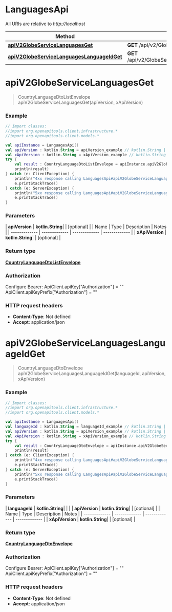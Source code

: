 # LanguagesApi

All URIs are relative to *http://localhost*

| Method | HTTP request | Description |
| ------------- | ------------- | ------------- |
| [**apiV2GlobeServiceLanguagesGet**](LanguagesApi.md#apiV2GlobeServiceLanguagesGet) | **GET** /api/v2/GlobeService/Languages |  |
| [**apiV2GlobeServiceLanguagesLanguageIdGet**](LanguagesApi.md#apiV2GlobeServiceLanguagesLanguageIdGet) | **GET** /api/v2/GlobeService/Languages/{languageId} |  |


<a id="apiV2GlobeServiceLanguagesGet"></a>
# **apiV2GlobeServiceLanguagesGet**
> CountryLanguageDtoListEnvelope apiV2GlobeServiceLanguagesGet(apiVersion, xApiVersion)



### Example
```kotlin
// Import classes:
//import org.openapitools.client.infrastructure.*
//import org.openapitools.client.models.*

val apiInstance = LanguagesApi()
val apiVersion : kotlin.String = apiVersion_example // kotlin.String | 
val xApiVersion : kotlin.String = xApiVersion_example // kotlin.String | 
try {
    val result : CountryLanguageDtoListEnvelope = apiInstance.apiV2GlobeServiceLanguagesGet(apiVersion, xApiVersion)
    println(result)
} catch (e: ClientException) {
    println("4xx response calling LanguagesApi#apiV2GlobeServiceLanguagesGet")
    e.printStackTrace()
} catch (e: ServerException) {
    println("5xx response calling LanguagesApi#apiV2GlobeServiceLanguagesGet")
    e.printStackTrace()
}
```

### Parameters
| **apiVersion** | **kotlin.String**|  | [optional] |
| Name | Type | Description  | Notes |
| ------------- | ------------- | ------------- | ------------- |
| **xApiVersion** | **kotlin.String**|  | [optional] |

### Return type

[**CountryLanguageDtoListEnvelope**](CountryLanguageDtoListEnvelope.md)

### Authorization


Configure Bearer:
    ApiClient.apiKey["Authorization"] = ""
    ApiClient.apiKeyPrefix["Authorization"] = ""

### HTTP request headers

 - **Content-Type**: Not defined
 - **Accept**: application/json

<a id="apiV2GlobeServiceLanguagesLanguageIdGet"></a>
# **apiV2GlobeServiceLanguagesLanguageIdGet**
> CountryLanguageDtoEnvelope apiV2GlobeServiceLanguagesLanguageIdGet(languageId, apiVersion, xApiVersion)



### Example
```kotlin
// Import classes:
//import org.openapitools.client.infrastructure.*
//import org.openapitools.client.models.*

val apiInstance = LanguagesApi()
val languageId : kotlin.String = languageId_example // kotlin.String | 
val apiVersion : kotlin.String = apiVersion_example // kotlin.String | 
val xApiVersion : kotlin.String = xApiVersion_example // kotlin.String | 
try {
    val result : CountryLanguageDtoEnvelope = apiInstance.apiV2GlobeServiceLanguagesLanguageIdGet(languageId, apiVersion, xApiVersion)
    println(result)
} catch (e: ClientException) {
    println("4xx response calling LanguagesApi#apiV2GlobeServiceLanguagesLanguageIdGet")
    e.printStackTrace()
} catch (e: ServerException) {
    println("5xx response calling LanguagesApi#apiV2GlobeServiceLanguagesLanguageIdGet")
    e.printStackTrace()
}
```

### Parameters
| **languageId** | **kotlin.String**|  | |
| **apiVersion** | **kotlin.String**|  | [optional] |
| Name | Type | Description  | Notes |
| ------------- | ------------- | ------------- | ------------- |
| **xApiVersion** | **kotlin.String**|  | [optional] |

### Return type

[**CountryLanguageDtoEnvelope**](CountryLanguageDtoEnvelope.md)

### Authorization


Configure Bearer:
    ApiClient.apiKey["Authorization"] = ""
    ApiClient.apiKeyPrefix["Authorization"] = ""

### HTTP request headers

 - **Content-Type**: Not defined
 - **Accept**: application/json


